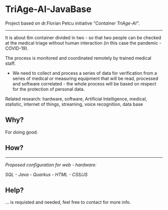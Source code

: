 # TriAge-AI-JavaBase

Project based on dr.Florian Petcu initiative <i>"Container TriAge-AI"</i>.

---
It is about 6m container divided in two - so that two people can be checked at the medical triage without human interaction 
(in this case the pandemic - COVID-19). 

The process is monitored and coordinated remotely by trained medical staff. 
- We need to collect and process a series of 
data for verification from a series of medical or measuring equipment that will be read, processed and software correlated - 
the whole process will be based on respect for the protection of personal data. 

Related research: hardware, software, Artificial Intelligence,
medical, statistic, internet of things, streaming, voice recognition, data base

Why?
----

For doing good.

How?
----
----
<i>Proposed configuration for web - hardware:

 SQL - Java - Quarkus - HTML - CSS/JS</i>
 
 Help?
 ----
 
... is  requisted and needed, feel free to contact for more info.
